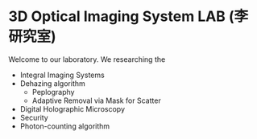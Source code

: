 # 3D Optical Imaging System LAB (李研究室)

Welcome to our laboratory.
We researching the
- Integral Imaging Systems
- Dehazing algorithm
  - Peplography
  - Adaptive Removal via Mask for Scatter
- Digital Holographic Microscopy
- Security
- Photon-counting algorithm





<!--
## Hi there 👋

- [Integral Imaging Systems](https://koreascience.or.kr/article/JAKO201708034064487.page)
- Dehazing algorithm
  - [Peplography](https://ieeexplore.ieee.org/abstract/document/9997511)
  - [Adaptive Removal via Mask for Scatter](https://ieeexplore.ieee.org/abstract/document/10973090)
- [Digital Holographic Microscopy]
- [Security]
- [Night Vision]
**Here are some ideas to get you started:**

🙋‍♀️ A short introduction - what is your organization all about?
🌈 Contribution guidelines - how can the community get involved?
👩‍💻 Useful resources - where can the community find your docs? Is there anything else the community should know?
🍿 Fun facts - what does your team eat for breakfast?
🧙 Remember, you can do mighty things with the power of [Markdown](https://docs.github.com/github/writing-on-github/getting-started-with-writing-and-formatting-on-github/basic-writing-and-formatting-syntax)
-->
